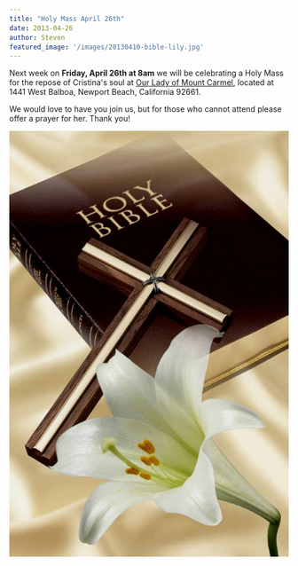 ```yaml
---
title: "Holy Mass April 26th"
date: 2013-04-26
author: Steven
featured_image: '/images/20130410-bible-lily.jpg'
---
```


Next week on **Friday, April 26th at 8am** we will be celebrating a Holy Mass for the repose of Cristina's soul at [Our Lady of Mount Carmel](https://olmc.net/), located at 1441 West Balboa, Newport Beach, California 92661.

We would love to have you join us, but for those who cannot attend please offer a prayer for her. Thank you!

![](/images/20130410-bible-lily.jpg)
